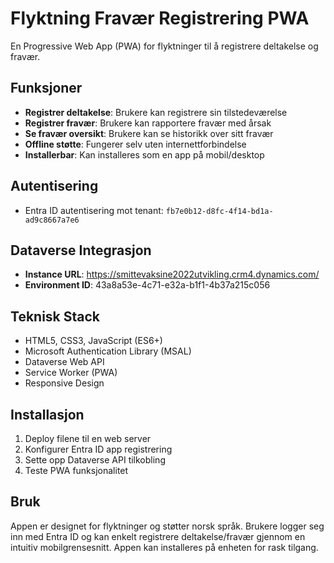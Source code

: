 # Flyktning Fravær Registrering PWA

En Progressive Web App (PWA) for flyktninger til å registrere deltakelse og fravær.

## Funksjoner

- **Registrer deltakelse**: Brukere kan registrere sin tilstedeværelse
- **Registrer fravær**: Brukere kan rapportere fravær med årsak
- **Se fravær oversikt**: Brukere kan se historikk over sitt fravær
- **Offline støtte**: Fungerer selv uten internettforbindelse
- **Installerbar**: Kan installeres som en app på mobil/desktop

## Autentisering

- Entra ID autentisering mot tenant: `fb7e0b12-d8fc-4f14-bd1a-ad9c8667a7e6`

## Dataverse Integrasjon

- **Instance URL**: https://smittevaksine2022utvikling.crm4.dynamics.com/
- **Environment ID**: 43a8a53e-4c71-e32a-b1f1-4b37a215c056

## Teknisk Stack

- HTML5, CSS3, JavaScript (ES6+)
- Microsoft Authentication Library (MSAL)
- Dataverse Web API
- Service Worker (PWA)
- Responsive Design

## Installasjon

1. Deploy filene til en web server
2. Konfigurer Entra ID app registrering
3. Sette opp Dataverse API tilkobling
4. Teste PWA funksjonalitet

## Bruk

Appen er designet for flyktninger og støtter norsk språk. Brukere logger seg inn med Entra ID og kan enkelt registrere deltakelse/fravær gjennom en intuitiv mobilgrensesnitt. Appen kan installeres på enheten for rask tilgang.
